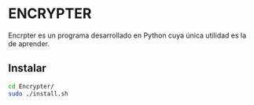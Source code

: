 # ENCRYPTER
Encrpter es un programa desarrollado en Python cuya única utilidad es la de aprender.



## **Instalar**

```bash
cd Encrypter/
sudo ./install.sh
```
